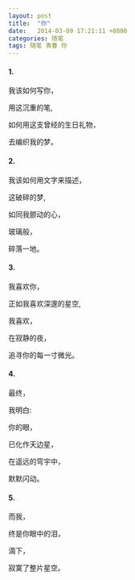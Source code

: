 ```yaml
---
layout: post
title:  "你"
date:   2014-03-09 17:21:11 +0800
categories: 随笔
tags: 随笔 青春 你
---
```


#### 1.

我该如何写你，

用这沉重的笔,

如何用这支曾经的生日礼物，

去编织我的梦。

#### 2.

我该如何用文字来描述，

这破碎的梦,

如同我颤动的心，

玻璃般，

碎落一地。

#### 3.

我喜欢你，

正如我喜欢深邃的星空,

我喜欢，

在寂静的夜，

追寻你的每一寸微光。

#### 4.

最终，

我明白:

你的眼，

已化作天边星，

在遥远的穹宇中，

默默闪动。

#### 5.

而我，

终是你眼中的泪，

滴下，

寂寞了整片星空。